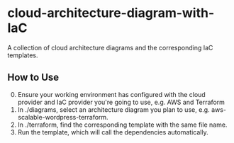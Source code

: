 # cloud-architecture-diagram-with-IaC
A collection of cloud architecture diagrams and the corresponding IaC templates.

## How to Use
0. Ensure your working environment has configured with the cloud provider and IaC provider you're going to use, e.g. AWS and Terraform
1. In ./diagrams, select an architecture diagram you plan to use, e.g. aws-scalable-wordpress-terraform. 
2. In ./terraform, find the corresponding template with the same file name. 
3. Run the template, which will call the dependencies automatically.
